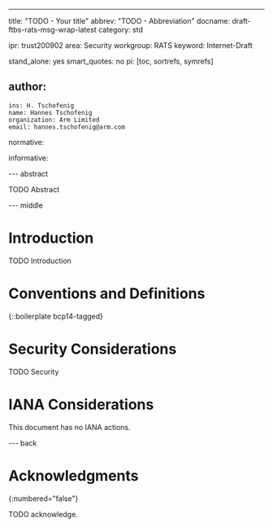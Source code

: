 ---
title: "TODO - Your title"
abbrev: "TODO - Abbreviation"
docname: draft-ftbs-rats-msg-wrap-latest
category: std

ipr: trust200902
area: Security
workgroup: RATS
keyword: Internet-Draft

stand_alone: yes
smart_quotes: no
pi: [toc, sortrefs, symrefs]

author:
 -
    ins: H. Tschofenig
    name: Hannes Tschofenig
    organization: Arm Limited
    email: hannes.tschofenig@arm.com

normative:

informative:


--- abstract

TODO Abstract


--- middle

# Introduction

TODO Introduction


# Conventions and Definitions

{::boilerplate bcp14-tagged}


# Security Considerations

TODO Security


# IANA Considerations

This document has no IANA actions.



--- back

# Acknowledgments
{:numbered="false"}

TODO acknowledge.
